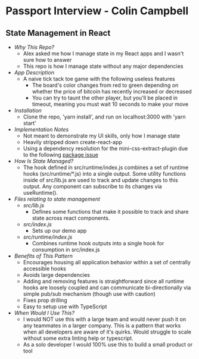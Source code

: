 # Passport Interview - Colin Campbell

## State Management in React
- *Why This Repo?*
  - Alex asked me how I manage state in my React apps and I wasn't sure how to answer
  - This repo is how I manage state without any major dependencies
- *App Description*
  - A naive tick tack toe game with the following useless features
    - The board's color changes from red to green depending on whether the price of bitcoin has recently increased or decreased
    - You can try to taunt the other player, but you'll be placed in timeout, meaning you must wait 10 seconds to make your move
- *Installation*
  - Clone the repo, 'yarn install', and run on localhost:3000 with 'yarn start'
- *Implementation Notes* 
  - Not meant to demonstrate my UI skills, only how I manage state
  - Heavily stripped down create-react-app
  - Using a dependency resolution for the mini-css-extract-plugin due to the following [package issue](https://github.com/facebook/create-react-app/issues/11930)
- *How Is State Managed?*
  - The hook defined in src/runtime/index.js combines a set of runtime hooks (src/runtime/*.js) into a single output. Some utility functions inside of src/lib.js are used to track and update changes to this output. Any component can subscribe to its changes via useRuntime().
- *Files relating to state management*
  - *src/lib.js*
    - Defines some functions that make it possible to track and share state across react components.
  - *src/index.js*
    - Sets up our demo app
  - *src/runtime/index.js*
    - Combines runtime hook outputs into a single hook for consumption in src/index.js
- *Benefits of This Pattern*
  - Encourages housing all application behavior within a set of centrally accessible hooks
  - Avoids large dependencies
  - Adding and removing features is straightforward since all runtime hooks are loosely coupled and can communicate bi-directionally via simple pub/sub mechanism (though use with caution)
  - Fixes prop drilling
  - Easy to setup use with TypeScript
- *When Would I Use This?*
  - I would NOT use this with a large team and would never push it on any teammates in a larger company. This is a pattern that works when all developers are aware of it's quirks. Would struggle to scale without some extra linting help or typescript.
  - As a solo developer I would 100% use this to build a small product or tool